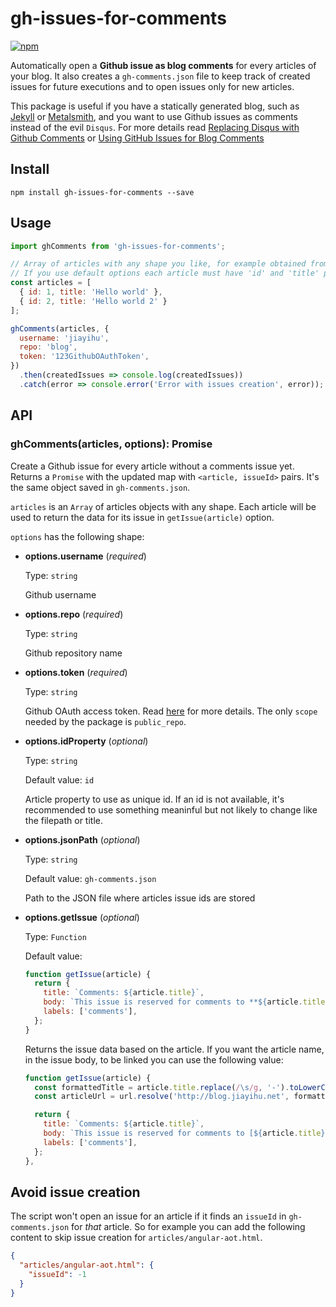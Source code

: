 # gh-issues-for-comments

[![npm](https://img.shields.io/npm/v/gh-issues-for-comments.svg)](https://www.npmjs.com/package/gh-issues-for-comments)

Automatically open a **Github issue as blog comments** for every articles of your blog. It also creates a `gh-comments.json` file to keep track of created issues for future executions and to open issues only for new articles.

This package is useful if you have a statically generated blog, such as [Jekyll](https://jekyllrb.com) or [Metalsmith](http://www.metalsmith.io), and you want to use Github issues as comments instead of the evil `Disqus`. For more details read [Replacing Disqus with Github Comments](http://donw.io/post/github-comments/) or [Using GitHub Issues for Blog Comments](http://artsy.github.io/blog/2017/07/15/Comments-are-on/)

## Install

```
npm install gh-issues-for-comments --save
```

## Usage

```javascript
import ghComments from 'gh-issues-for-comments';

// Array of articles with any shape you like, for example obtained from Markdown files. 
// If you use default options each article must have 'id' and 'title' properties
const articles = [
  { id: 1, title: 'Hello world' }, 
  { id: 2, title: 'Hello world 2' }
];

ghComments(articles, {
  username: 'jiayihu',
  repo: 'blog',
  token: '123GithubOAuthToken',
})
  .then(createdIssues => console.log(createdIssues))
  .catch(error => console.error('Error with issues creation', error));
```

## API

### ghComments(articles, options): Promise

Create a Github issue for every article without a comments issue yet. Returns a `Promise` with the updated map with `<article, issueId>` pairs. It's the same object saved in `gh-comments.json`.

`articles` is an `Array` of articles objects with any shape. Each article will be used to return the data for its issue in `getIssue(article)` option.

`options` has the following shape:

- **options.username** (*required*)
  
  Type: `string`
  
  Github username

- **options.repo** (*required*)
  
  Type: `string`
  
  Github repository name

- **options.token** (*required*)
  
  Type: `string`
  
  Github OAuth access token. Read [here](https://help.github.com/articles/creating-a-personal-access-token-for-the-command-line/) for more details. The only `scope` needed by the package is `public_repo`.

- **options.idProperty** (*optional*)
  
  Type: `string`

  Default value: `id`
  
  Article property to use as unique id. If an id is not available, it's recommended to use something meaninful but not likely to change like the filepath or title.

- **options.jsonPath** (*optional*)
  
  Type: `string`

  Default value: `gh-comments.json`
  
  Path to the JSON file where articles issue ids are stored

- **options.getIssue** (*optional*)
  
  Type: `Function`

  Default value: 
  ```javascript
  function getIssue(article) {
    return {
      title: `Comments: ${article.title}`,
      body: `This issue is reserved for comments to **${article.title}**. Leave a comment below and it will be shown in the blog page.`,
      labels: ['comments'],
    };
  }
  ```
  
  Returns the issue data based on the article. If you want the article name, in the issue body, to be linked you can use the following value:

  ```javascript
  function getIssue(article) {
    const formattedTitle = article.title.replace(/\s/g, '-').toLowerCase();
    const articleUrl = url.resolve('http://blog.jiayihu.net', formattedTitle);

    return {
      title: `Comments: ${article.title}`,
      body: `This issue is reserved for comments to [${article.title}](${articleUrl}). Leave a comment below and it will be shown in the blog page.`,
      labels: ['comments'],
    };
  },
  ```

## Avoid issue creation

The script won't open an issue for an article if it finds an `issueId` in `gh-comments.json` for *that* article. So for example you can add the following content to skip issue creation for `articles/angular-aot.html`.

```json
{
  "articles/angular-aot.html": {
    "issueId": -1
  }
}
```

